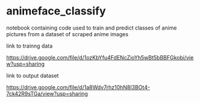 # animeface_classify

notebook containing code used to train and predict classes of anime pictures from a dataset of scraped anime images

link to trainng data 

https://drive.google.com/file/d/1ozKbYfu4FdENcZioYh5wBt5bBBFGkobi/view?usp=sharing

link to output dataset

https://drive.google.com/file/d/1a8Wdv7rhz10hN8I3BOt4-7ck42R9sTGa/view?usp=sharing
